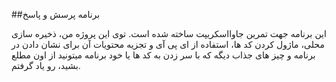 ##برنامه پرسش و پاسخ

این برنامه جهت تمرین جاوااسکریپت ساخته شده است.
ت‍‍‍وی این پروژه من، ذخیره سازی محلی، ماژول کردن کد ها، استفاده از ای پی آی و تجزیه محتویات آن برای نشان دادن در برنامه و چیز های جذاب دیگه که با سر زدن به کد ها یا خود برنامه میتونید از اون مطلع بشید، رو یاد گرفتم.
